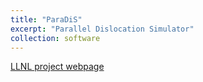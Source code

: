 ```yaml
---
title: "ParaDiS"
excerpt: "Parallel Dislocation Simulator"
collection: software
---
```


[LLNL project webpage](https://ipo.llnl.gov/technologies/paradis)
